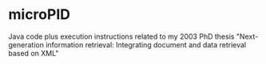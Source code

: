# microPID
Java code plus execution instructions related to my 2003 PhD thesis "Next-generation information retrieval: Integrating document and data retrieval based on XML"
